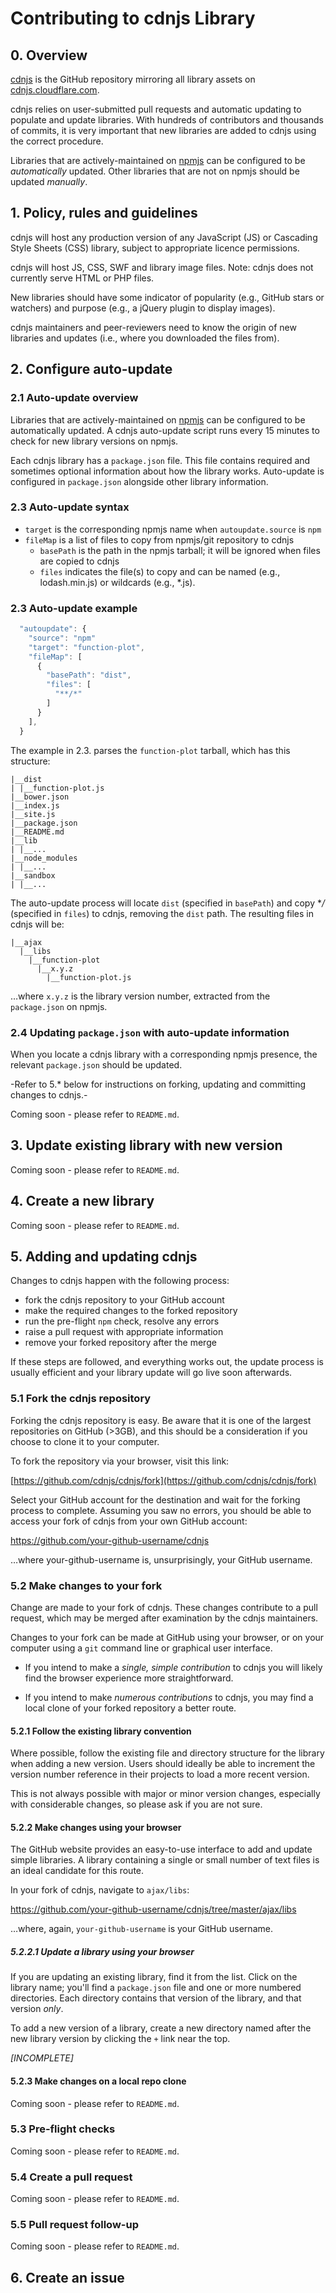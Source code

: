 ﻿# Contributing to cdnjs Library

## 0. Overview

[cdnjs](http://github.com/cdnjs/cdnjs) is the GitHub repository mirroring all library assets on [cdnjs.cloudflare.com](http://cdnjs.cloudflare.com).

cdnjs relies on user-submitted pull requests and automatic updating to populate and update libraries. With hundreds of contributors and thousands of commits, it is very important that new libraries are added to cdnjs using the correct procedure.

Libraries that are actively-maintained on [npmjs](http://npmjs.org) can be configured to be _automatically_ updated. Other libraries that are not on npmjs should be updated _manually_.

## 1. Policy, rules and guidelines

cdnjs will host any production version of any JavaScript (JS) or Cascading Style Sheets (CSS) library, subject to appropriate licence permissions.

cdnjs will host JS, CSS, SWF and library image files. Note: cdnjs does not currently serve HTML or PHP files.

New libraries should have some indicator of popularity (e.g., GitHub stars or watchers) and purpose (e.g., a jQuery plugin to display images).

cdnjs maintainers and peer-reviewers need to know the origin of new libraries and updates (i.e., where you downloaded the files from).

## 2. Configure auto-update

### 2.1 Auto-update overview

Libraries that are actively-maintained on [npmjs](http://npmjs.org) can be configured to be automatically updated. A cdnjs auto-update script runs every 15 minutes to check for new library versions on npmjs.

Each cdnjs library has a `package.json` file. This file contains required and sometimes optional information about how the library works. Auto-update is configured in `package.json` alongside other library information.

### 2.3 Auto-update syntax

* `target` is the corresponding npmjs name when `autoupdate.source` is `npm`
* `fileMap` is a list of files to copy from npmjs/git repository to cdnjs
  * `basePath` is the path in the npmjs tarball; it will be ignored when files are copied to cdnjs
  * `files` indicates the file(s) to copy and can be named (e.g., lodash.min.js) or wildcards (e.g., *.js).

### 2.3 Auto-update example

```js
  "autoupdate": {
    "source": "npm"
    "target": "function-plot",
    "fileMap": [
      {
        "basePath": "dist",
        "files": [
          "**/*"
        ]
      }
    ],
  }
```

The example in 2.3. parses the `function-plot` tarball, which has this structure:

```
|__dist
| |__function-plot.js
|__bower.json
|__index.js
|__site.js
|__package.json
|__README.md
|__lib
| |__...
|__node_modules
| |__...
|__sandbox
| |__...
```

The auto-update process will locate `dist` (specified in `basePath`) and copy **/* (specified in `files`) to cdnjs, removing the `dist` path. The resulting files in cdnjs will be:

```
|__ajax
  |__libs
    |__function-plot
      |__x.y.z
        |__function-plot.js
```

&hellip;where `x.y.z` is the library version number, extracted from the `package.json` on npmjs.

### 2.4 Updating `package.json` with auto-update information

When you locate a cdnjs library with a corresponding npmjs presence, the relevant `package.json` should be updated.

-Refer to 5.* below for instructions on forking, updating and committing changes to cdnjs.-

Coming soon - please refer to `README.md`.

## 3. Update existing library with new version

Coming soon - please refer to `README.md`.

## 4. Create a new library

Coming soon - please refer to `README.md`.

## 5. Adding and updating cdnjs

Changes to cdnjs happen with the following process:

* fork the cdnjs repository to your GitHub account
* make the required changes to the forked repository
* run the pre-flight `npm` check, resolve any errors
* raise a pull request with appropriate information
* remove your forked repository after the merge

If these steps are followed, and everything works out, the update process is usually efficient and your library update will go live soon afterwards.

### 5.1 Fork the cdnjs repository

Forking the cdnjs repository is easy. Be aware that it is one of the largest repositories on GitHub (>3GB), and this should be a consideration if you choose to clone it to your computer.

To fork the repository via your browser, visit this link:

[https://github.com/cdnjs/cdnjs/fork](https://github.com/cdnjs/cdnjs/fork)

Select your GitHub account for the destination and wait for the forking process to complete. Assuming you saw no errors, you should be able to access your fork of cdnjs from your own GitHub account:

https://github.com/your-github-username/cdnjs

&hellip;where your-github-username is, unsurprisingly, your GitHub username.

### 5.2 Make changes to your fork

Change are made to your fork of cdnjs. These changes contribute to a pull request, which may be merged after examination by the cdnjs maintainers.

Changes to your fork can be made at GitHub using your browser, or on your computer using a `git` command line or graphical user interface.

* If you intend to make a _single, simple contribution_ to cdnjs you will likely find the browser experience more straightforward.

* If you intend to make _numerous contributions_ to cdnjs, you may find a local clone of your forked repository a better route.

#### 5.2.1 Follow the existing library convention

Where possible, follow the existing file and directory structure for the library when adding a new version. Users should ideally be able to increment the version number reference in their projects to load a more recent version.

This is not always possible with major or minor version changes, especially with considerable changes, so please ask if you are not sure.

#### 5.2.2 Make changes using your browser

The GitHub website provides an easy-to-use interface to add and update simple libraries. A library containing a single or small number of text files is an ideal candidate for this route.

In your fork of cdnjs, navigate to `ajax/libs`:

https://github.com/your-github-username/cdnjs/tree/master/ajax/libs

&hellip;where, again, `your-github-username` is your GitHub username.

##### 5.2.2.1 Update a library using your browser

If you are updating an existing library, find it from the list. Click on the library name; you'll find a `package.json` file and one or more numbered directories. Each directory contains that version of the library, and that version _only_.

To add a new version of a library, create a new directory named after the new library version by clicking the `+` link near the top.

*[INCOMPLETE]*

#### 5.2.3 Make changes on a local repo clone

Coming soon - please refer to `README.md`.

### 5.3 Pre-flight checks

Coming soon - please refer to `README.md`.

### 5.4 Create a pull request

Coming soon - please refer to `README.md`.

### 5.5 Pull request follow-up

Coming soon - please refer to `README.md`.

## 6. Create an issue
